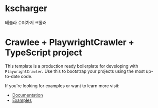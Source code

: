 # kscharger
테슬라 수퍼차저 크롤러

# Crawlee + PlaywrightCrawler + TypeScript project

This template is a production ready boilerplate for developing with `PlaywrightCrawler`. Use this to bootstrap your projects using the most up-to-date code.

If you're looking for examples or want to learn more visit:

- [Documentation](https://crawlee.dev/api/playwright-crawler/class/PlaywrightCrawler)
- [Examples](https://crawlee.dev/docs/examples/playwright-crawler)
